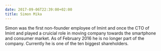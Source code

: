 ```yaml
---
date: 2017-09-06T22:39:00+02:00
title: Simon Mika
---
```


Simon was the first non-founder employee of Imint and once the CTO of Imint and played a cruicial role in moving company towards the smartphone and consumer market. As of February 2016 he is no longer part of the company. Currently he is one of the ten biggest shareholders.
